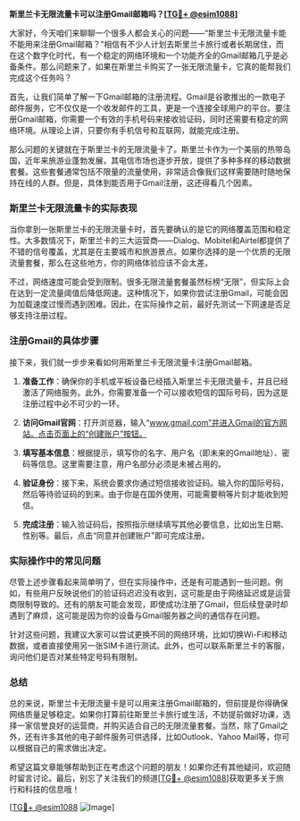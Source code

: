 **斯里兰卡无限流量卡可以注册Gmail邮箱吗？[[TG💪+ @esim1088](https://t.me/s/esim1088)]**

大家好，今天咱们来聊聊一个很多人都会关心的问题——“斯里兰卡无限流量卡能不能用来注册Gmail邮箱？”相信有不少人计划去斯里兰卡旅行或者长期居住，而在这个数字化时代，有一个稳定的网络环境和一个功能齐全的Gmail邮箱几乎是必备条件。那么问题来了，如果在斯里兰卡购买了一张无限流量卡，它真的能帮我们完成这个任务吗？

首先，让我们简单了解一下Gmail邮箱的注册流程。Gmail是谷歌推出的一款电子邮件服务，它不仅仅是一个收发邮件的工具，更是一个连接全球用户的平台。要注册Gmail邮箱，你需要一个有效的手机号码来接收验证码，同时还需要有稳定的网络环境。从理论上讲，只要你有手机信号和互联网，就能完成注册。

那么问题的关键就在于斯里兰卡的无限流量卡了。斯里兰卡作为一个美丽的热带岛国，近年来旅游业蓬勃发展，其电信市场也逐步开放，提供了多种多样的移动数据套餐。这些套餐通常包括不限量的流量使用，非常适合像我们这样需要随时随地保持在线的人群。但是，具体到能否用于Gmail注册，这还得看几个因素。

### 斯里兰卡无限流量卡的实际表现

当你拿到一张斯里兰卡的无限流量卡时，首先要确认的是它的网络覆盖范围和稳定性。大多数情况下，斯里兰卡的三大运营商——Dialog、Mobitel和Airtel都提供了不错的信号覆盖，尤其是在主要城市和旅游景点。如果你选择的是一个优质的无限流量套餐，那么在这些地方，你的网络体验应该不会太差。

不过，网络速度可能会受到限制。很多无限流量套餐虽然标榜“无限”，但实际上会在达到一定流量阈值后降低网速。这种情况下，如果你尝试注册Gmail，可能会因为加载速度过慢而遇到困难。因此，在实际操作之前，最好先测试一下网速是否足够支持注册过程。

### 注册Gmail的具体步骤

接下来，我们就一步步来看如何用斯里兰卡无限流量卡注册Gmail邮箱。

1. **准备工作**：确保你的手机或平板设备已经插入斯里兰卡无限流量卡，并且已经激活了网络服务。此外，你需要准备一个可以接收短信的国际号码，因为这是注册过程中必不可少的一环。

2. **访问Gmail官网**：打开浏览器，输入“www.gmail.com”并进入Gmail的官方网站。点击页面上的“创建账户”按钮。

3. **填写基本信息**：根据提示，填写你的名字、用户名（即未来的Gmail地址）、密码等信息。这里需要注意，用户名部分必须是未被占用的。

4. **验证身份**：接下来，系统会要求你通过短信接收验证码。输入你的国际号码，然后等待验证码的到来。由于你是在国外使用，可能需要稍等片刻才能收到短信。

5. **完成注册**：输入验证码后，按照指示继续填写其他必要信息，比如出生日期、性别等。最后，点击“同意并创建账户”即可完成注册。

### 实际操作中的常见问题

尽管上述步骤看起来简单明了，但在实际操作中，还是有可能遇到一些问题。例如，有些用户反映说他们的验证码迟迟没有收到，这可能是由于网络延迟或是运营商限制导致的。还有的朋友可能会发现，即使成功注册了Gmail，但后续登录时却遇到了麻烦，这可能是因为你的设备与Gmail服务器之间的通信存在问题。

针对这些问题，我建议大家可以尝试更换不同的网络环境，比如切换Wi-Fi和移动数据，或者直接使用另一张SIM卡进行测试。此外，也可以联系斯里兰卡的客服，询问他们是否对某些特定号码有限制。

### 总结

总的来说，斯里兰卡无限流量卡是可以用来注册Gmail邮箱的，但前提是你得确保网络质量足够稳定。如果你打算前往斯里兰卡旅行或生活，不妨提前做好功课，选择一家信誉良好的运营商，并购买适合自己的无限流量套餐。当然，除了Gmail之外，还有许多其他的电子邮件服务可供选择，比如Outlook、Yahoo Mail等，你可以根据自己的需求做出决定。

希望这篇文章能够帮助到正在考虑这个问题的朋友！如果你还有其他疑问，欢迎随时留言讨论。最后，别忘了关注我们的频道[[TG💪+ @esim1088](https://t.me/s/esim1088)]获取更多关于旅行和科技的信息哦！

[[TG💪+ @esim1088](https://t.me/s/esim1088) ![Image](https://i.postimg.cc/4NQfJmqS/Snipaste-2025-05-13-00-14-12.png)]